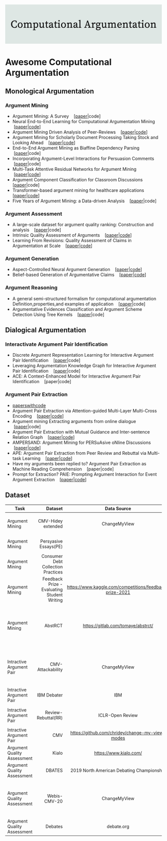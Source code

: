 ![Computational Argumentation](https://github.com/shilida/Computational-Argumentation/blob/master/logo.jpg "Computational Argumentation")
# Awesome Computational Argumentation
## Monological Argumentation
### Argument Mining
- Argument Mining: A Survey &nbsp; &nbsp;[[paper](https://watermark.silverchair.com/coli_a_00364.pdf?token=AQECAHi208BE49Ooan9kkhW_Ercy7Dm3ZL_9Cf3qfKAc485ysgAAAr8wggK7BgkqhkiG9w0BBwagggKsMIICqAIBADCCAqEGCSqGSIb3DQEHATAeBglghkgBZQMEAS4wEQQMABdHdiL-4732fZ2SAgEQgIICcsVhCiOyHiz7EbABou2rE09mW8fGeHrFEYayjt9VqDp8c5xl4iV3h2eOyJPEeeiaKZJff71f-Azut0DBPGXBEaWnrFpMAMoXbHSyMddPLaEsAGO_ysGRaHT_sJJzbEJyFnB8ZTa-nX3GqNfCQR1ZKBD83O-si_ZBbPQ_05HyxhU7sGuNWcORzlH0Gwh1pr84VGQh0kN1Yrh3O7S81j4Ne4x7jiDRxmXsu_ii04Ap5WP_zVoVmrVE1pO8mdhHNLRJdYldG6CiGQdwZoZ9FmPb7Pw-cUfJsBe89i19qV3BQFJAvvQNcVIgFwPVUespKpvkl959ctAnVIaJeovUJNP6VHCxoVH90TMMl63Q5KYnmeC53U6lqK6usMSJF_jU8SfVvxj2z_RsnkEytXCvo5vs9AqGp9wKXIk5Gb3ARsYj32H2HTt35yb6rwuQ7E5TfNPiaizv4bKXh08CXQbd1wxr4JXmOYrW3BbaU5W9jORfZ0haC19S43sf71LTZFqeWY8hs5QAuBDIuvoCGBNJ2xBiNZ6jtAJEq0gzIdMuZxreOHmoh1bShLXDbA2kEgOKAwRd_zeEu-BjS9LewvrPn-gAKI-E_JyUNA3b5wP7ggE4F7qoqCbUk_ShAbGihtVyrhOMpcQcqkPav0TdQzyVVWs_E60TLExK7SZxnrxVIr2tDnCe3AH1zUdI2DSqOsWxsozV6jTe7jL71xYxOzH6ZJz4whiIzzfUHYR_7KPTaWOkmMh9XxhN1fxAg2oyKfIU0AdCT9hTYpA7G4ORuCPx29GhvIk-VXlA70kFSwHHwVkrs6shY1EPmQkrA16jTIPKQGV0qBGJ)|code]
- Neural End-to-End Learning for Computational Argumentation Mining &nbsp; &nbsp;[[paper](https://arxiv.org/pdf/1704.06104.pdf)|[code](https://github.com/UKPLab/acl2017-neural_end2end_AM)]
- Argument Mining Driven Analysis of Peer-Reviews &nbsp; &nbsp;[[paper](https://arxiv.org/pdf/2012.07743)|[code](https://github.com/fromm-m/aaai2021-am-peer-reviews)]
- Argument Mining for Scholarly Document Processing Taking Stock and Looking Ahead &nbsp; &nbsp;[[paper](https://aclanthology.org/2021.sdp-1.7.pdf)|[code](https://github.com/fromm-m/aaai2021-am-peer-reviews)]
- End-to-End Argument Mining as Biaffine Dependency Parsing &nbsp; &nbsp;[[paper](https://aclanthology.org/2021.eacl-main.55.pdf)|code]
- Incorporating Argument-Level Interactions for Persuasion Comments &nbsp; &nbsp;[[paper](https://aclanthology.org/C18-1314.pdf)|code]
- Multi-Task Attentive Residual Networks for Argument Mining &nbsp; &nbsp;[[paper](https://arxiv.org/pdf/2102.12227.pdf)|[code](https://github.com/AGalassi/StructurePrediction18)]
- Argument Component Classification for Classroom Discussions &nbsp; &nbsp; [[paper](https://arxiv.org/pdf/1909.03022)|code]
- Transformer-based argument mining for healthcare applications &nbsp; &nbsp; [[paper](https://ebooks.iospress.nl/pdf/doi/10.3233/FAIA200334)|[code](https://gitlab.com/tomaye/)]
- Five Years of Argument Mining: a Data-driven Analysis &nbsp; &nbsp;[[paper](https://www.ijcai.org/proceedings/2018/0766.pdf)|code]
### Argument Assessment
- A large-scale dataset for argument quality ranking: Construction and analysis &nbsp; &nbsp;[[paper](https://ojs.aaai.org/index.php/AAAI/article/view/6285/6141)|code]
- Intrinsic Quality Assessment of Arguments &nbsp; &nbsp;[[paper](https://arxiv.org/pdf/2010.12473.pdf)|[code](http://arguana.com/software)]
- Learning From Revisions: Quality Assessment of Claims in Argumentation at Scale  &nbsp; &nbsp;[[paper](https://arxiv.org/pdf/2101.10250.pdf)|[code](https://github.com/GabriellaSky/claimrev)]
### Argument Generation 
- Aspect-Controlled Neural Argument Generation &nbsp; &nbsp;[[paper](https://arxiv.org/pdf/2005.00084.pdf)|[code](https://github.com/UKPLab/controlled-argument-generation)]
- Belief-based Generation of Argumentative Claims &nbsp; &nbsp;[[paper](https://arxiv.org/pdf/2101.09765.pdf)|[code](http://www.github.com/webis-de/eacl21-belief-based-claim-generation)]
### Argument Reasoning
- A general semi-structured formalism for computational argumentation Definition,properties,and examples of application &nbsp; &nbsp;[[paper](https://pdf.sciencedirectassets.com/271585/1-s2.0-S0004370218X00022/1-s2.0-S0004370218300250/main.pdf?X-Amz-Security-Token=IQoJb3JpZ2luX2VjELf%2F%2F%2F%2F%2F%2F%2F%2F%2F%2FwEaCXVzLWVhc3QtMSJGMEQCIBits2h0QKnLFBAni0Fe3tMcsawn02ivZLRusys1B3SLAiA%2BKHKMJH2lk3dsTTSZ0bPasoQzAtnqztc%2BQacuq%2BfK%2Byr6AwhAEAQaDDA1OTAwMzU0Njg2NSIMblfEZDYekZzNoggQKtcDqg4rXZMSxJ7h4BRi5Fm1RGkeS7bgtonfMg%2Fpisaw0xYAMj3TIrkdUBCFXQc5MI8jGuL7UYlDj92LbF11ZVf8lheuFkKWCPOj4Wm6XEGrcJdwh2j1zpJcmMPG15PEcu0pLgPf7se4GsYwrYPDnZzigegViO%2Ba19ciAVPqrTIXbfIVfsWuZ7RW%2ByqTTeGKw%2FlJMS7AL4EYfQ6q%2FwBJoWSroNbAaw2eHwVvGtEpXMcIaCz1BqoF1KP5MU771aPkhwsJgpaa06J00qme8zhJOAknd8IFKjCuLvkdFBsiTY6PUSbF5TDUqxirvIanxWJRTyOx1x6ym3eysmJky3rzBB6i0oz4mHWsROotZExR1WvazsYHo0FPDK8QvS5cm88tZ2UB9MGjnIIRBqw%2FC2ngMgcn7zOJ9n7xF%2FGlZvmSOUUHyNk4pPofcEFTaU7RVX8Hw3nUSNOYdeF%2BDVKn1Yzd37CveLBWxJlTOE3BxyLIbFwr%2BMSMwPPzQJ7OoeidCUsD8OtkLx2h4M42du9AEsqgQcZnSrhJMl7ntLv7FtcN3Dc0KqU71r6t6PvSEeHwS6hnZHLFBxUXFoSUHI34ntBBdEbwAv4gquVDlK1wGKw5RJt8a5MQHsRy0%2FN4MKOF65EGOqYBtw8tIUHcgPcx1faUdnTdTAHjgpqKmijQ2sfw9WvDjF0Hxxn8i9C9sSEtCefvvD3n8LuSl%2Bhex19xpbT3twvaak98v2BpSLwovIa8r0WKKaNHH8icIZA3x6z9mfq01ZzZPpLEDfJ9qfz%2Bjm01IGK%2BjKbF4ZfAg2JoRL1dkbMOwkE5iC9s3g%2BzmkJnrGMxyyB1TIjAYu5BS4ga1pyeaSYlj90mhAvUvA%3D%3D&X-Amz-Algorithm=AWS4-HMAC-SHA256&X-Amz-Date=20220323T074539Z&X-Amz-SignedHeaders=host&X-Amz-Expires=300&X-Amz-Credential=ASIAQ3PHCVTY2HST76PL%2F20220323%2Fus-east-1%2Fs3%2Faws4_request&X-Amz-Signature=4e777d8b73851734aff742184e9530053d51391f30ae99dd7b3fa130e0040af1&hash=2ba92b2e22379fe67157a1366f5386c02b736cc4b84cf1b11ad5f442a46377e7&host=68042c943591013ac2b2430a89b270f6af2c76d8dfd086a07176afe7c76c2c61&pii=S0004370218300250&tid=spdf-d2f58421-7a89-47e0-ace1-b7be76c618ed&sid=c0f82dbb6055074cdb69ffb-bc4281eb7d86gxrqa&type=client&ua=4c00545359035006515a5a&rr=6f058c7e69498b6b)|code]
- Argumentative Evidences Classification and Argument Scheme Detection Using Tree Kernels  &nbsp; &nbsp;[[paper](https://aclanthology.org/W19-4511.pdf)|code]
## Dialogical Argumentation
### Interactivate Argument Pair Identification
- Discrete Argument Representation Learning for Interactive Argument Pair Identification &nbsp; &nbsp;[[paper](https://arxiv.org/pdf/1911.01621.pdf)|code]
- Leveraging Argumentation Knowledge Graph for Interactive Argument Pair Identification &nbsp; &nbsp;[[paper](https://aclanthology.org/2021.findings-acl.203.pdf)|code]
- ACE: A Context-Enhanced Model for Interactive Argument Pair Identification  &nbsp; &nbsp;[paper|code]
### Argument Pair Extraction
- [paperswithcode](https://paperswithcode.com/sota/argument-pair-extraction-ape-on-rr)
- Argument Pair Extraction via Attention-guided Multi-Layer Multi-Cross Encoding &nbsp; &nbsp;[[paper](https://aclanthology.org/2021.acl-long.496.pdf)|[code](https://github.com/TianyuTerry/MLMC)]
- Argument mining Extracting arguments from online dialogue &nbsp; &nbsp;[[paper](https://arxiv.org/pdf/1704.06104.pdf)|code]
- Argument Pair Extraction with Mutual Guidance and Inter-sentence Relation Graph &nbsp; &nbsp;[[paper](https://aclanthology.org/2021.emnlp-main.319.pdf)|[code](https://github.com/HLT-HITSZ/MGF)]
- AMPERSAND: Argument Mining for PERSuAsive oNline Discussions &nbsp; &nbsp;[[paper](https://arxiv.org/pdf/2004.14677)|[code](https://github.com/tuhinjubcse/AMPERSANDEMNLP2019)]
- APE: Argument Pair Extraction from Peer Review and Rebuttal via Multi-task Learning &nbsp; &nbsp;[[paper](https://aclanthology.org/2020.emnlp-main.569.pdf)|[code](https://github.com/LiyingCheng95/ArgumentPairExtraction)]
- Have my arguments been replied to? Argument Pair Extraction as Machine Reading Comprehension &nbsp; &nbsp;[paper|code]
- Prompt for Extraction? PAIE: Prompting Argument Interaction for Event Argument Extraction &nbsp; &nbsp;[[paper](https://arxiv.org/pdf/2202.12109)|[code](https://github.com/mayubo2333/PAIE)]
## Dataset 
 | Task        |  Dataset    |  Data Source  |  Scale  |
 | --------   | -----:   | :----: |  :----: |
 | Argument Mining        | CMV-Hidey extended    |  ChangeMyView  |  78 threads with 380 turns of dialogues  |
 | Argument Mining        | Persyasive Essays(PE)    |    |  402 essays and 1833 paragraphs  |
 | Argument Mining        | Consumer Debt Collection Practices   |    | 731 paragraphs  |
 | Argument Mining        | Feedback Prize - Evaluating Student Writing   |  https://www.kaggle.com/competitions/feedback-prize-2021  | approximately 10k documents  |
 | Argument Mining        | AbstRCT   |  https://gitlab.com/tomaye/abstrct/  |  4198 argument components and 2601 argument relations on different diseases|
 | Intractive Argument Pair        | CMV-Attackability   |  ChangeMyView  | threads from 2014.1 to 2017.9 27772 threads and 3448917 posts|
 | Intractive Argument Pair        | IBM Debater   |  IBM  | 3684 long debeate texts 460 motions|
 | Intractive Argument Pair        | Review-Rebuttal(RR)   |  ICLR-Open Review  | 4764 RR passagesa 40831 arguments|
 | Intractive Argument Pair        | CMV   |  https://github.com/chridey/change-my-view-modes  | |
 | Argument Quality Assessment       | Kialo   |  https://www.kialo.com/  | 47219 claims of 741 topics|
 | Argument Quality Assessment       | DBATES   |  2019 North American Debating Championship | 716 debaters|
 | Argument Quality Assessment       | Webis-CMV-20   |  ChangeMyView | threads from 2014.1 to 2017.9 27772 threads and 3448917 posts |
 | Argument Quality Assessment       | Debates   |  debate.org | 78376 debates, 23 topics |
